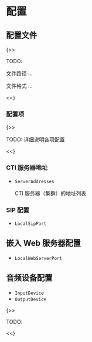 # 配置

## 配置文件

{>>

TODO:

文件路径 ...

文件格式 ...

<<}

### 配置项

{>>

TODO: 详细说明各项配置

<<}

### CTI 服务器地址

- `ServerAddresses`

  CTI 服务器（集群）的地址列表

### SIP 配置

- `LocalSipPort`

## 嵌入 Web 服务器配置

- `LocalWebServerPort`

## 音频设备配置

- `InputDevice`
- `OutputDevice`

{>>

TODO:

<<}
